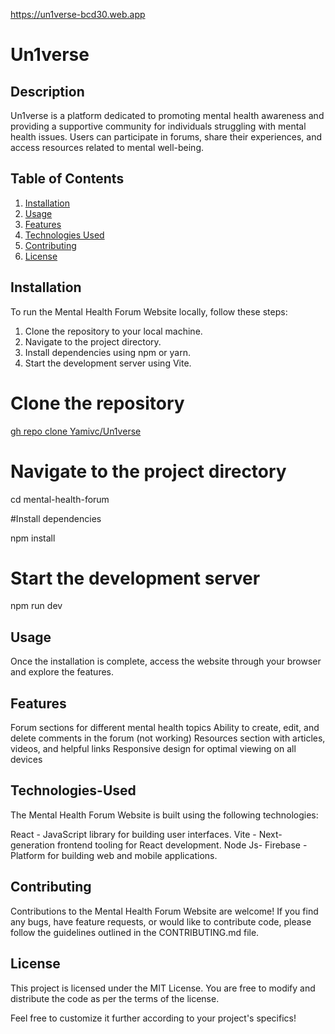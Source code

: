 <!--Hosting With Firebase -->

https://un1verse-bcd30.web.app

<!-- Mental Health Forum Website -->
# Un1verse

<!-- Project Description -->
## Description
Un1verse is a platform dedicated to promoting mental health awareness and providing a supportive community for individuals struggling with mental health issues. Users can participate in forums, share their experiences, and access resources related to mental well-being.

<!-- Table of Contents -->
## Table of Contents
1. [Installation](#installation)
2. [Usage](#usage)
3. [Features](#features)
4. [Technologies Used](#technologies-used)
5. [Contributing](#contributing)
6. [License](#license)

<!-- Installation Instructions -->
## Installation
To run the Mental Health Forum Website locally, follow these steps:
1. Clone the repository to your local machine.
2. Navigate to the project directory.
3. Install dependencies using npm or yarn.
4. Start the development server using Vite.


# Clone the repository

[gh repo clone Yamivc/Un1verse](https://github.com/Yamivc/Un1verse.git)

# Navigate to the project directory

cd mental-health-forum

#Install dependencies

npm install

# Start the development server

npm run dev

<!-- Usage Information -->
## Usage

Once the installation is complete, access the website through your browser and explore the features.

<!-- Features -->

## Features

Forum sections for different mental health topics
Ability to create, edit, and delete comments in the forum (not working)
Resources section with articles, videos, and helpful links
Responsive design for optimal viewing on all devices

<!-- Technologies Used -->

## Technologies-Used

The Mental Health Forum Website is built using the following technologies:

React - JavaScript library for building user interfaces.
Vite - Next-generation frontend tooling for React development.
Node Js- 
Firebase - Platform for building web and mobile applications.

<!-- Contributing Guidelines -->

## Contributing

Contributions to the Mental Health Forum Website are welcome! If you find any bugs, have feature requests, or would like to contribute code, please follow the guidelines outlined in the CONTRIBUTING.md file.

<!-- License Information -->

## License

This project is licensed under the MIT License. You are free to modify and distribute the code as per the terms of the license.

Feel free to customize it further according to your project's specifics!

